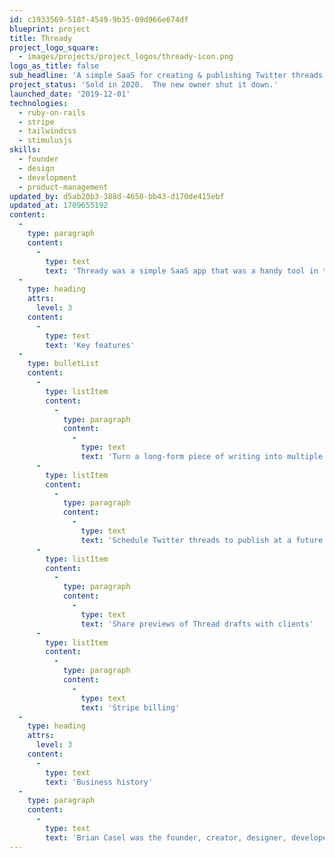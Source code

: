 ```yaml
---
id: c1933569-518f-4549-9b35-09d966e674df
blueprint: project
title: Thready
project_logo_square:
  - images/projects/project_logos/thready-icon.png
logo_as_title: false
sub_headline: 'A simple SaaS for creating & publishing Twitter threads.'
project_status: 'Sold in 2020.  The new owner shut it down.'
launched_date: '2019-12-01'
technologies:
  - ruby-on-rails
  - stripe
  - tailwindcss
  - stimulusjs
skills:
  - founder
  - design
  - development
  - product-management
updated_by: d5ab20b3-388d-4650-bb43-d170de415ebf
updated_at: 1709655192
content:
  -
    type: paragraph
    content:
      -
        type: text
        text: 'Thready was a simple SaaS app that was a handy tool in the days when "Threads" were popular on Twitter (now known as "X").  It enabled you to easily draft Twitter threads and then schedule them to publish.'
  -
    type: heading
    attrs:
      level: 3
    content:
      -
        type: text
        text: 'Key features'
  -
    type: bulletList
    content:
      -
        type: listItem
        content:
          -
            type: paragraph
            content:
              -
                type: text
                text: 'Turn a long-form piece of writing into multiple threaded Tweets'
      -
        type: listItem
        content:
          -
            type: paragraph
            content:
              -
                type: text
                text: 'Schedule Twitter threads to publish at a future date'
      -
        type: listItem
        content:
          -
            type: paragraph
            content:
              -
                type: text
                text: 'Share previews of Thread drafts with clients'
      -
        type: listItem
        content:
          -
            type: paragraph
            content:
              -
                type: text
                text: 'Stripe billing'
  -
    type: heading
    attrs:
      level: 3
    content:
      -
        type: text
        text: 'Business history'
  -
    type: paragraph
    content:
      -
        type: text
        text: 'Brian Casel was the founder, creator, designer, developer and product manager for this product.  He launched it in 2019 and ran for about a year before selling it to a new owner.  The new owner decided not to continue with the project.'
---
```


